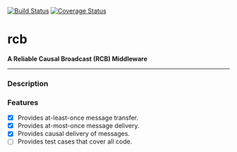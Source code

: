 [![Build Status](https://travis-ci.org/gyounes/rcb.svg?branch=master)](https://travis-ci.org/gyounes/rcb)
[![Coverage Status](https://coveralls.io/repos/github/gyounes/rcb/badge.svg?branch=master)](https://coveralls.io/github/gyounes/rcb?branch=master)


# rcb
__A Reliable Causal Broadcast (RCB) Middleware__

----------

### Description

### Features

- [x] Provides at-least-once message transfer.
- [x] Provides at-most-once message delivery.
- [x] Provides causal delivery of messages.
- [ ] Provides test cases that cover all code.
